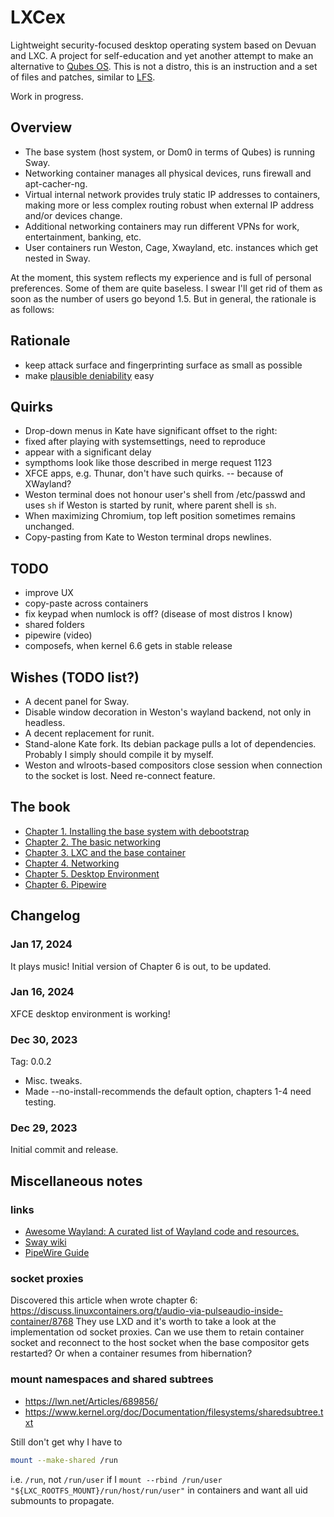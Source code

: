 # LXCex

Lightweight security-focused desktop operating system based on Devuan and LXC.
A project for self-education and yet another attempt to make an alternative
to [Qubes OS](https://www.qubes-os.org/).
This is not a distro, this is an instruction and a set of files and patches,
similar to [LFS](https://www.linuxfromscratch.org/).

Work in progress.

## Overview

* The base system (host system, or Dom0 in terms of Qubes) is running Sway.
* Networking container manages all physical devices, runs firewall and apt-cacher-ng.
* Virtual internal network provides truly static IP addresses to containers,
  making more or less complex routing robust when external IP address and/or devices change.
* Additional networking containers may run different VPNs for work, entertainment, banking, etc.
* User containers run Weston, Cage, Xwayland, etc. instances which get nested in Sway.

At the moment, this system reflects my experience and is full of personal preferences.
Some of them are quite baseless.
I swear I'll get rid of them as soon as the number of users go beyond 1.5.
But in general, the rationale is as follows:

## Rationale

* keep attack surface and fingerprinting surface as small as possible
* make [plausible deniability](https://github.com/amateur80lvl/pdt) easy

## Quirks

* Drop-down menus in Kate have significant offset to the right:
 * fixed after playing with systemsettings, need to reproduce
 * appear with a significant delay
  * sympthoms look like those described in merge request 1123
 * XFCE apps, e.g. Thunar, don't have such quirks. -- because of XWayland?
* Weston terminal does not honour user's shell from /etc/passwd and uses `sh`
  if Weston is started by runit, where parent shell is `sh`.
* When maximizing Chromium, top left position sometimes remains unchanged.
* Copy-pasting from Kate to Weston terminal drops newlines.

## TODO

* improve UX
* copy-paste across containers
* fix keypad when numlock is off? (disease of most distros I know)
* shared folders
* pipewire (video)
* composefs, when kernel 6.6 gets in stable release

## Wishes (TODO list?)

* A decent panel for Sway.
* Disable window decoration in Weston's wayland backend, not only in headless.
* A decent replacement for runit.
* Stand-alone Kate fork. Its debian package pulls a lot of dependencies.
  Probably I simply should compile it by myself.
* Weston and wlroots-based compositors close session when connection to the socket
  is lost. Need re-connect feature.


## The book

* [Chapter 1. Installing the base system with debootstrap](https://github.com/amateur80lvl/lxcex/tree/main/book/ch1-installing-base-system.md)
* [Chapter 2. The basic networking](https://github.com/amateur80lvl/lxcex/tree/main/book/ch2-basic-networking.md)
* [Chapter 3. LXC and the base container](https://github.com/amateur80lvl/lxcex/tree/main/book/ch3-lxc-and-base-container.md)
* [Chapter 4. Networking](https://github.com/amateur80lvl/lxcex/tree/main/book/ch4-networking.md)
* [Chapter 5. Desktop Environment](https://github.com/amateur80lvl/lxcex/tree/main/book/ch5-desktop-environment.md)
* [Chapter 6. Pipewire](https://github.com/amateur80lvl/lxcex/tree/main/book/ch6-pipewire.md)


## Changelog

### Jan 17, 2024

It plays music! Initial version of Chapter 6 is out, to be updated.

### Jan 16, 2024

XFCE desktop environment is working!

### Dec 30, 2023

Tag: 0.0.2
* Misc. tweaks.
* Made --no-install-recommends the default option, chapters 1-4 need testing.

### Dec 29, 2023

Initial commit and release.


## Miscellaneous notes

### links

* [Awesome Wayland: A curated list of Wayland code and resources.](https://github.com/natpen/awesome-wayland)
* [Sway wiki](https://github.com/swaywm/sway/wiki)
* [PipeWire Guide](https://github.com/mikeroyal/PipeWire-Guide)

### socket proxies

Discovered this article when wrote chapter 6:
https://discuss.linuxcontainers.org/t/audio-via-pulseaudio-inside-container/8768
They use LXD and it's worth to take a look at the implementation od socket proxies.
Can we use them to retain container socket and reconnect to the host socket when
the base compositor gets restarted? Or when a container resumes from hibernation?

### mount namespaces and shared subtrees

* https://lwn.net/Articles/689856/
* https://www.kernel.org/doc/Documentation/filesystems/sharedsubtree.txt

Still don't get why I have to
```bash
mount --make-shared /run
```
i.e. `/run`, not `/run/user` if I `mount --rbind /run/user "${LXC_ROOTFS_MOUNT}/run/host/run/user"`
in containers and want all uid submounts to propagate.
